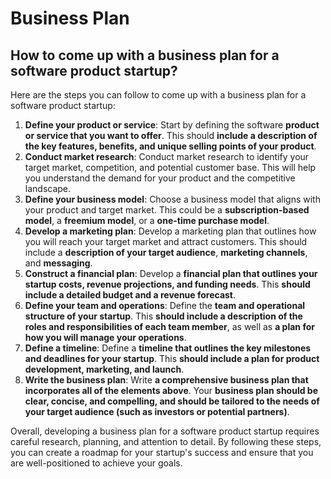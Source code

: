 # Business Plan #
## How to come up with a business plan for a software product startup? ##
Here are the steps you can follow to come up with a business plan for a software product startup:

1. **Define your product or service**: Start by defining the software **product or service that you want to offer**. This should **include a description of the key features, benefits, and unique selling points of your product**.
2. **Conduct market research**: Conduct market research to identify your target market, competition, and potential customer base. This will help you understand the demand for your product and the competitive landscape.
3. **Define your business model**: Choose a business model that aligns with your product and target market. This could be a **subscription-based model**, a **freemium model**, or a **one-time purchase model**.
4. **Develop a marketing plan**: Develop a marketing plan that outlines how you will reach your target market and attract customers. This should include a **description of your target audience**, **marketing channels**, and **messaging**.
5. **Construct a financial plan**: Develop a **financial plan that outlines your startup costs, revenue projections, and funding needs**. This **should include a detailed budget and a revenue forecast**.
6. **Define your team and operations**: Define the **team and operational structure of your startup**. This **should include a description of the roles and responsibilities of each team member**, as well as **a plan for how you will manage your operations**.
7. **Define a timeline**: Define a **timeline that outlines the key milestones and deadlines for your startup**. This **should include a plan for product development, marketing, and launch**.
8. **Write the business plan**: Write **a comprehensive business plan that incorporates all of the elements above**. Your **business plan should be clear, concise, and compelling, and should be tailored to the needs of your target audience (such as investors or potential partners)**.

Overall, developing a business plan for a software product startup requires careful research, planning, and attention to detail. By following these steps, you can create a roadmap for your startup's success and ensure that you are well-positioned to achieve your goals.




